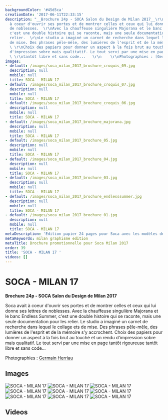 ```yaml
---
backgroundColor: '#45d5ca'
creationDate: '2017-06-11T22:33:15'
description: "__Brochure 24p - SOCA Salon du Design de Milan 2017__\r\n\r\nSoca avait
  à coeur d'ouvrir ses portes et de montrer celles et ceux qui lui donne ses lettres
  de noblesses.  \r\nAvec la chauffeuse singulière Majorana et le banc Endless Summer,
  c'est une double histoire qui se raconte, mais une seule documentation pour les
  relier.  \r\nLe studio a imaginé un carnet de recherche dans lequel le collage ets
  de mise. Des phrases pêle-mêle, des lumières de l'esprit et de la mémoire s'y accrochent.
  \ \r\nChoix des papiers pour donner un aspect à la fois brut au touché et un rendu
  d'impression sobre mais qualitatif. Le tout servi par une mise en page tantôt rigoureuse
  \ \r\ntantôt libre et sans code...   \r\n    \r\nPhotographies : [Germain Herriau](http://www.germainherriau.com)"
images:
- default: /images/soca_milan_2017_brochure_croquis_09.jpg
  description: null
  mobile: null
  title: SOCA - MILAN 17
- default: /images/soca_milan_2017_brochure_croquis_07.jpg
  description: null
  mobile: null
  title: SOCA - MILAN 17
- default: /images/soca_milan_2017_brochure_croquis_06.jpg
  description: null
  mobile: null
  title: SOCA - MILAN 17
- default: /images/soca_milan_2017_brochure_majorana.jpg
  description: null
  mobile: null
  title: SOCA - MILAN 17
- default: /images/soca_milan_2017_brochure_05.jpg
  description: null
  mobile: null
  title: SOCA - MILAN 17
- default: /images/soca_milan_2017_brochure_04.jpg
  description: null
  mobile: null
  title: SOCA - MILAN 17
- default: /images/soca_milan_2017_brochure_03.jpg
  description: null
  mobile: null
  title: SOCA - MILAN 17
- default: /images/soca_milan_2017_brochure_endlesssummer.jpg
  description: null
  mobile: null
  title: SOCA - MILAN 17
- default: /images/soca_milan_2017_brochure_01.jpg
  description: null
  mobile: null
  title: SOCA - MILAN 17
metaDescription: 'Edition papier 24 pages pour Soca avec les modèles de Thierry d''Istria '
metaKeywords: milan graphisme edition
metaTitle: Brochure promotionnelle pour Soca Milan 2017
order: 39
title: 'SOCA - MILAN 17 '
videos: []
---
```


# SOCA - MILAN 17

__Brochure 24p - SOCA Salon du Design de Milan 2017__

Soca avait à coeur d'ouvrir ses portes et de montrer celles et ceux qui lui donne ses lettres de noblesses.
Avec la chauffeuse singulière Majorana et le banc Endless Summer, c'est une double histoire qui se raconte, mais une seule documentation pour les relier.
Le studio a imaginé un carnet de recherche dans lequel le collage ets de mise. Des phrases pêle-mêle, des lumières de l'esprit et de la mémoire s'y accrochent.
Choix des papiers pour donner un aspect à la fois brut au touché et un rendu d'impression sobre mais qualitatif. Le tout servi par une mise en page tantôt rigoureuse
tantôt libre et sans code...

Photographies : [Germain Herriau](http://www.germainherriau.com)

## Images

![SOCA - MILAN 17](/images/soca_milan_2017_brochure_croquis_09.jpg)
![SOCA - MILAN 17](/images/soca_milan_2017_brochure_croquis_07.jpg)
![SOCA - MILAN 17](/images/soca_milan_2017_brochure_croquis_06.jpg)
![SOCA - MILAN 17](/images/soca_milan_2017_brochure_majorana.jpg)
![SOCA - MILAN 17](/images/soca_milan_2017_brochure_05.jpg)
![SOCA - MILAN 17](/images/soca_milan_2017_brochure_04.jpg)
![SOCA - MILAN 17](/images/soca_milan_2017_brochure_03.jpg)
![SOCA - MILAN 17](/images/soca_milan_2017_brochure_endlesssummer.jpg)
![SOCA - MILAN 17](/images/soca_milan_2017_brochure_01.jpg)

## Videos

